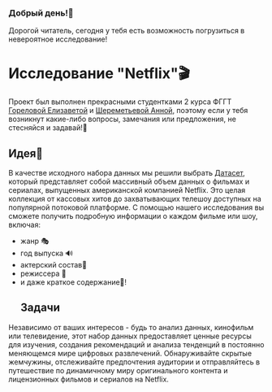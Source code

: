 ### Добрый день!🌺
Дорогой читатель, сегодня у тебя есть возможность погрузиться в невероятное исследование! 
# Исследование "Netflix"🎬
Проект был выполнен прекрасными студентками 2 курса ФГГТ [Гореловой Елизаветой](https://github.com/emgorelova) и [Шереметьевой Анной](https://github.com/anch_sher), поэтому если у тебя возникнут какие-либо вопросы, замечания или предложения, не стесняйся и задавай!🩷
## Идея💫
В качестве исходного набора данных мы решили выбрать [Датасет]([https://catalog.data.gov/dataset/electric-vehicle-population-data](https://www.kaggle.com/datasets/lovishbansal123/netflix-dataset/data)), который представляет собой массивный объем данных о фильмах и сериалах, выпущенных американской компанией Netflix. Это целая коллекция от кассовых хитов до захватывающих телешоу доступных на популярной потоковой платформе. С помощью нашего исследования вы сможете получить подробную информации о каждом фильме или шоу, включая:
- жанр 🎭
- год выпуска 🔊
- актерский состав🧙 
- режиссера 🎥 
- и даже краткое содержание🧾! 
  ## Задачи

Независимо от ваших интересов - будь то анализ данных, кинофильм или телевидение, этот набор данных предоставляет ценные ресурсы для изучения, создания рекомендаций и анализа тенденций в постоянно меняющемся мире цифровых развлечений. Обнаруживайте скрытые жемчужины, отслеживайте предпочтения аудитории и отправляйтесь в путешествие по динамичному миру оригинального контента и лицензионных фильмов и сериалов на Netflix.

<!--
**emgorelova/emgorelova** is a ✨ _special_ ✨ repository because its `README.md` (this file) appears on your GitHub profile.

Here are some ideas to get you started:

- 🔭 I’m currently working on ...
- 🌱 I’m currently learning ...
- 👯 I’m looking to collaborate on ...
- 🤔 I’m looking for help with ...
- 💬 Ask me about ...
- 📫 How to reach me: ...
- 😄 Pronouns: ...
- ⚡ Fun fact: ...
-->
